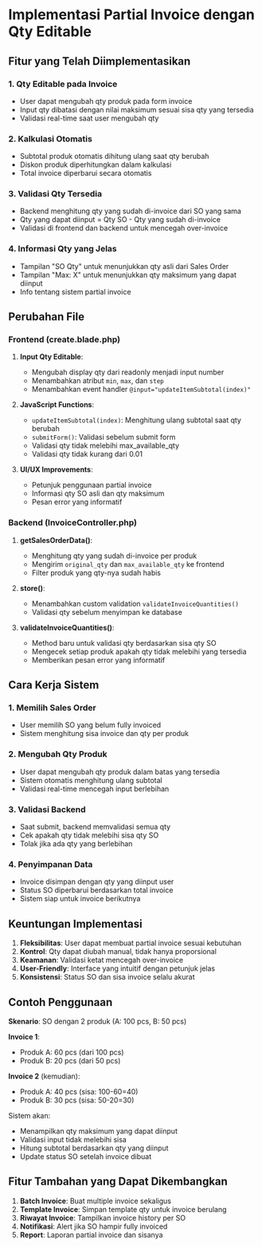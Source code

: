 # Implementasi Partial Invoice dengan Qty Editable

## Fitur yang Telah Diimplementasikan

### 1. **Qty Editable pada Invoice**

-   User dapat mengubah qty produk pada form invoice
-   Input qty dibatasi dengan nilai maksimum sesuai sisa qty yang tersedia
-   Validasi real-time saat user mengubah qty

### 2. **Kalkulasi Otomatis**

-   Subtotal produk otomatis dihitung ulang saat qty berubah
-   Diskon produk diperhitungkan dalam kalkulasi
-   Total invoice diperbarui secara otomatis

### 3. **Validasi Qty Tersedia**

-   Backend menghitung qty yang sudah di-invoice dari SO yang sama
-   Qty yang dapat diinput = Qty SO - Qty yang sudah di-invoice
-   Validasi di frontend dan backend untuk mencegah over-invoice

### 4. **Informasi Qty yang Jelas**

-   Tampilan "SO Qty" untuk menunjukkan qty asli dari Sales Order
-   Tampilan "Max: X" untuk menunjukkan qty maksimum yang dapat diinput
-   Info tentang sistem partial invoice

## Perubahan File

### Frontend (create.blade.php)

1. **Input Qty Editable**:

    - Mengubah display qty dari readonly menjadi input number
    - Menambahkan atribut `min`, `max`, dan `step`
    - Menambahkan event handler `@input="updateItemSubtotal(index)"`

2. **JavaScript Functions**:

    - `updateItemSubtotal(index)`: Menghitung ulang subtotal saat qty berubah
    - `submitForm()`: Validasi sebelum submit form
    - Validasi qty tidak melebihi max_available_qty
    - Validasi qty tidak kurang dari 0.01

3. **UI/UX Improvements**:
    - Petunjuk penggunaan partial invoice
    - Informasi qty SO asli dan qty maksimum
    - Pesan error yang informatif

### Backend (InvoiceController.php)

1. **getSalesOrderData()**:

    - Menghitung qty yang sudah di-invoice per produk
    - Mengirim `original_qty` dan `max_available_qty` ke frontend
    - Filter produk yang qty-nya sudah habis

2. **store()**:

    - Menambahkan custom validation `validateInvoiceQuantities()`
    - Validasi qty sebelum menyimpan ke database

3. **validateInvoiceQuantities()**:
    - Method baru untuk validasi qty berdasarkan sisa qty SO
    - Mengecek setiap produk apakah qty tidak melebihi yang tersedia
    - Memberikan pesan error yang informatif

## Cara Kerja Sistem

### 1. **Memilih Sales Order**

-   User memilih SO yang belum fully invoiced
-   Sistem menghitung sisa invoice dan qty per produk

### 2. **Mengubah Qty Produk**

-   User dapat mengubah qty produk dalam batas yang tersedia
-   Sistem otomatis menghitung ulang subtotal
-   Validasi real-time mencegah input berlebihan

### 3. **Validasi Backend**

-   Saat submit, backend memvalidasi semua qty
-   Cek apakah qty tidak melebihi sisa qty SO
-   Tolak jika ada qty yang berlebihan

### 4. **Penyimpanan Data**

-   Invoice disimpan dengan qty yang diinput user
-   Status SO diperbarui berdasarkan total invoice
-   Sistem siap untuk invoice berikutnya

## Keuntungan Implementasi

1. **Fleksibilitas**: User dapat membuat partial invoice sesuai kebutuhan
2. **Kontrol**: Qty dapat diubah manual, tidak hanya proporsional
3. **Keamanan**: Validasi ketat mencegah over-invoice
4. **User-Friendly**: Interface yang intuitif dengan petunjuk jelas
5. **Konsistensi**: Status SO dan sisa invoice selalu akurat

## Contoh Penggunaan

**Skenario**: SO dengan 2 produk (A: 100 pcs, B: 50 pcs)

**Invoice 1**:

-   Produk A: 60 pcs (dari 100 pcs)
-   Produk B: 20 pcs (dari 50 pcs)

**Invoice 2** (kemudian):

-   Produk A: 40 pcs (sisa: 100-60=40)
-   Produk B: 30 pcs (sisa: 50-20=30)

Sistem akan:

-   Menampilkan qty maksimum yang dapat diinput
-   Validasi input tidak melebihi sisa
-   Hitung subtotal berdasarkan qty yang diinput
-   Update status SO setelah invoice dibuat

## Fitur Tambahan yang Dapat Dikembangkan

1. **Batch Invoice**: Buat multiple invoice sekaligus
2. **Template Invoice**: Simpan template qty untuk invoice berulang
3. **Riwayat Invoice**: Tampilkan invoice history per SO
4. **Notifikasi**: Alert jika SO hampir fully invoiced
5. **Report**: Laporan partial invoice dan sisanya

